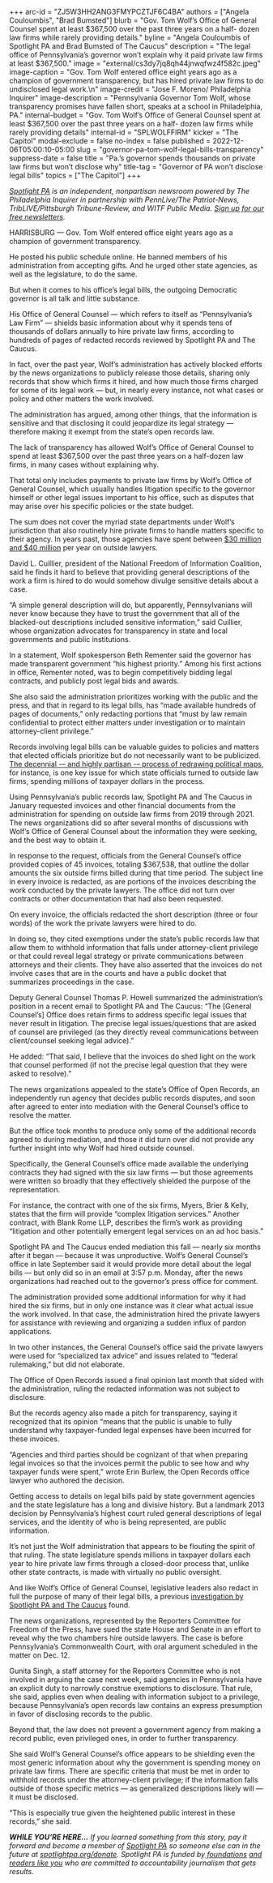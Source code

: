 +++
arc-id = "ZJ5W3HH2ANG3FMYPCZTJF6C4BA"
authors = ["Angela Couloumbis", "Brad Bumsted"]
blurb = "Gov. Tom Wolf’s Office of General Counsel spent at least $367,500 over the past three years on a half- dozen law firms while rarely providing details."
byline = "Angela Couloumbis of Spotlight PA and Brad Bumsted of The Caucus"
description = "The legal office of Pennsylvania’s governor won’t explain why it paid private law firms at least $367,500."
image = "external/cs3dy7jq8qh44jnwqfwz4f582c.jpeg"
image-caption = "Gov. Tom Wolf entered office eight years ago as a champion of government transparency, but has hired private law firms to do undisclosed legal work.\n"
image-credit = "Jose F. Moreno/ Philadelphia Inquirer"
image-description = "Pennsylvania Governor Tom Wolf, whose transparency promises have fallen short, speaks at a school in Philadelphia, PA."
internal-budget = "Gov. Tom Wolf’s Office of General Counsel spent at least $367,500 over the past three years on a half- dozen law firms while rarely providing details"
internal-id = "SPLWOLFFIRM"
kicker = "The Capitol"
modal-exclude = false
no-index = false
published = 2022-12-06T05:00:10-05:00
slug = "governor-pa-tom-wolf-legal-bills-transparency"
suppress-date = false
title = "Pa.’s governor spends thousands on private law firms but won’t disclose why"
title-tag = "Governor of PA won’t disclose legal bills"
topics = ["The Capitol"]
+++

<a href="https://www.spotlightpa.org/"><i>Spotlight PA</i></a><i> is an independent, nonpartisan newsroom powered by The Philadelphia Inquirer in partnership with PennLive/The Patriot-News, TribLIVE/Pittsburgh Tribune-Review, and WITF Public Media. </i><a href="https://www.spotlightpa.org/newsletters"><i>Sign up for our free newsletters</i></a><i>.</i>

HARRISBURG — Gov. Tom Wolf entered office eight years ago as a champion of government transparency.

He posted his public schedule online. He banned members of his administration from accepting gifts. And he urged other state agencies, as well as the legislature, to do the same.

But when it comes to his office’s legal bills, the outgoing Democratic governor is all talk and little substance.

<script src="https://www.spotlightpa.org/embed.js" async></script><div data-spl-embed-version="1" data-spl-src="https://www.spotlightpa.org/embeds/newsletter/"></div>

His Office of General Counsel — which refers to itself as “Pennsylvania’s Law Firm” — shields basic information about why it spends tens of thousands of dollars annually to hire private law firms, according to hundreds of pages of redacted records reviewed by Spotlight PA and The Caucus.

In fact, over the past year, Wolf’s administration has actively blocked efforts by the news organizations to publicly release those details, sharing only records that show which firms it hired, and how much those firms charged for some of its legal work — but, in nearly every instance, not what cases or policy and other matters the work involved.

The administration has argued, among other things, that the information is sensitive and that disclosing it could jeopardize its legal strategy — therefore making it exempt from the state’s open records law.

The lack of transparency has allowed Wolf’s Office of General Counsel to spend at least $367,500 over the past three years on a half-dozen law firms, in many cases without explaining why.

That total only includes payments to private law firms by Wolf’s Office of General Counsel, which usually handles litigation specific to the governor himself or other legal issues important to his office, such as disputes that may arise over his specific policies or the state budget.

The sum does not cover the myriad state departments under Wolf’s jurisdiction that also routinely hire private firms to handle matters specific to their agency. In years past, those agencies have spent between <a href="https://archive.triblive.com/news/politics-election/corbetts-use-of-outside-legal-counsel-tops-100-million/">$30 million and $40 million</a> per year on outside lawyers.

David L. Cuillier, president of the National Freedom of Information Coalition, said he finds it hard to believe that providing general descriptions of the work a firm is hired to do would somehow divulge sensitive details about a case.

“A simple general description will do, but apparently, Pennsylvanians will never know because they have to trust the government that all of the blacked-out descriptions included sensitive information,” said Cuillier, whose organization advocates for transparency in state and local governments and public institutions.

In a statement, Wolf spokesperson Beth Rementer said the governor has made transparent government “his highest priority.” Among his first actions in office, Rementer noted, was to begin competitively bidding legal contracts, and publicly post legal bids and awards.

She also said the administration prioritizes working with the public and the press, and that in regard to its legal bills, has “made available hundreds of pages of documents,” only redacting portions that “must by law remain confidential to protect either matters under investigation or to maintain attorney-client privilege.”

Records involving legal bills can be valuable guides to policies and matters that elected officials prioritize but do not necessarily want to be publicized. <a href="https://www.spotlightpa.org/news/2022/09/pa-redistricting-political-maps-law-firm-legal-bill-costs/">The decennial -– and highly partisan -– process of redrawing political maps</a>, for instance, is one key issue for which state officials turned to outside law firms, spending millions of taxpayer dollars in the process.

Using Pennsylvania’s public records law, Spotlight PA and The Caucus in January requested invoices and other financial documents from the administration for spending on outside law firms from 2019 through 2021. The news organizations did so after several months of discussions with Wolf’s Office of General Counsel about the information they were seeking, and the best way to obtain it.

In response to the request, officials from the General Counsel’s office provided copies of 45 invoices, totaling $367,538, that outline the dollar amounts the six outside firms billed during that time period. The subject line in every invoice is redacted, as are portions of the invoices describing the work conducted by the private lawyers. The office did not turn over contracts or other documentation that had also been requested.

On every invoice, the officials redacted the short description (three or four words) of the work the private lawyers were hired to do.

In doing so, they cited exemptions under the state’s public records law that allow them to withhold information that falls under attorney-client privilege or that could reveal legal strategy or private communications between attorneys and their clients. They have also asserted that the invoices do not involve cases that are in the courts and have a public docket that summarizes proceedings in the case.

Deputy General Counsel Thomas P. Howell summarized the administration’s position in a recent email to Spotlight PA and The Caucus: “The [General Counsel’s] Office does retain firms to address specific legal issues that never result in litigation. The precise legal issues/questions that are asked of counsel are privileged (as they directly reveal communications between client/counsel seeking legal advice).”

He added: “That said, I believe that the invoices do shed light on the work that counsel performed (if not the precise legal question that they were asked to resolve).”

The news organizations appealed to the state’s Office of Open Records, an independently run agency that decides public records disputes, and soon after agreed to enter into mediation with the General Counsel’s office to resolve the matter.

But the office took months to produce only some of the additional records agreed to during mediation, and those it did turn over did not provide any further insight into why Wolf had hired outside counsel.

Specifically, the General Counsel’s office made available the underlying contracts they had signed with the six law firms — but those agreements were written so broadly that they effectively shielded the purpose of the representation.

For instance, the contract with one of the six firms, Myers, Brier &amp; Kelly, states that the firm will provide “complex litigation services.” Another contract, with Blank Rome LLP, describes the firm’s work as providing “litigation and other potentially emergent legal services on an ad hoc basis.”

Spotlight PA and The Caucus ended mediation this fall — nearly six months after it began — because it was unproductive. Wolf’s General Counsel’s office in late September said it would provide more detail about the legal bills — but only did so in an email at 3:57 p.m. Monday, after the news organizations had reached out to the governor’s press office for comment.

The administration provided some additional information for why it had hired the six firms, but in only one instance was it clear what actual issue the work involved. In that case, the administration hired the private lawyers for assistance with reviewing and organizing a sudden influx of pardon applications.

In two other instances, the General Counsel’s office said the private lawyers were used for “specialized tax advice” and issues related to “federal rulemaking,” but did not elaborate.

The Office of Open Records issued a final opinion last month that sided with the administration, ruling the redacted information was not subject to disclosure.

But the records agency also made a pitch for transparency, saying it recognized that its opinion “means that the public is unable to fully understand why taxpayer-funded legal expenses have been incurred for these invoices.

“Agencies and third parties should be cognizant of that when preparing legal invoices so that the invoices permit the public to see how and why taxpayer funds were spent,” wrote Erin Burlew, the Open Records office lawyer who authored the decision.

<script src="https://www.spotlightpa.org/embed.js" async></script><div data-spl-embed-version="1" data-spl-src="https://www.spotlightpa.org/embeds/donate/"></div>

Getting access to details on legal bills paid by state government agencies and the state legislature has a long and divisive history. But a landmark 2013 decision by Pennsylvania’s highest court ruled general descriptions of legal services, and the identity of who is being represented, are public information.

It’s not just the Wolf administration that appears to be flouting the spirit of that ruling. The state legislature spends millions in taxpayer dollars each year to hire private law firms through a closed-door process that, unlike other state contracts, is made with virtually no public oversight.

And like Wolf’s Office of General Counsel, legislative leaders also redact in full the purpose of many of their legal bills, a previous <a href="https://www.spotlightpa.org/news/2021/10/pennsylvania-legislature-legal-bills-private-lawyers/">investigation by Spotlight PA and The Caucus</a> found.

The news organizations, represented by the Reporters Committee for Freedom of the Press, have sued the state House and Senate in an effort to reveal why the two chambers hire outside lawyers. The case is before Pennsylvania’s Commonwealth Court, with oral argument scheduled in the matter on Dec. 12.

Gunita Singh, a staff attorney for the Reporters Committee who is not involved in arguing the case next week, said agencies in Pennsylvania have an explicit duty to narrowly construe exemptions to disclosure. That rule, she said, applies even when dealing with information subject to a privilege, because Pennsylvania’s open records law contains an express presumption in favor of disclosing records to the public.

Beyond that, the law does not prevent a government agency from making a record public, even privileged ones, in order to further transparency.

She said Wolf’s General Counsel’s office appears to be shielding even the most generic information about why the government is spending money on private law firms. There are specific criteria that must be met in order to withhold records under the attorney-client privilege; if the information falls outside of those specific metrics — as generalized descriptions likely will — it must be disclosed.

“This is especially true given the heightened public interest in these records,” she said.

<i><b>WHILE YOU’RE HERE...</b></i><i> If you learned something from this story, pay it forward and become a member of </i><a href="https://www.spotlightpa.org/"><i>Spotlight PA</i></a><i> so someone else can in the future at </i><a href="http://spotlightpa.org/donate"><i>spotlightpa.org/donate</i></a><i>. Spotlight PA is funded by</i><a href="https://www.spotlightpa.org/support"><i> foundations</i></a><i> </i><a href="https://www.spotlightpa.org/support"><i>and readers like you</i></a><i> who are committed to accountability journalism that gets results.</i>
